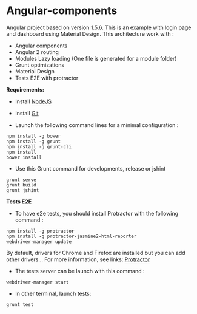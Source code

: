 # Angular-components

Angular project based on version 1.5.6. This is an example with login page and dashboard using Material Design.
This architecture work with :
- Angular components
- Angular 2 routing
- Modules Lazy loading  (One file is generated for a module folder)
- Grunt optimizations
- Material Design
- Tests E2E with protractor

**Requirements:**
- Install [NodeJS](https://nodejs.org/en/download/ "NodeJS") 
- Install [Git](https://git-scm.com/downloads "Git") 

- Launch the following command lines for a minimal configuration :
```
npm install -g bower 
npm install -g grunt
npm install -g grunt-cli
npm install
bower install
```

- Use this Grunt command for developments, release or jshint
```
grunt serve
grunt build
grunt jshint
```

**Tests E2E**

- To have e2e tests, you should install Protractor with the following command :
```
npm install -g protractor
npm install -g protractor-jasmine2-html-reporter
webdriver-manager update
```
By default, drivers for Chrome and Firefox are installed but you can add other drivers...
For more information, see links: [Protractor](http://www.protractortest.org/#/ "Protractor") 


- The tests server can be launch with this command :

```
webdriver-manager start
```

- In other terminal, launch tests:

```
grunt test
```

